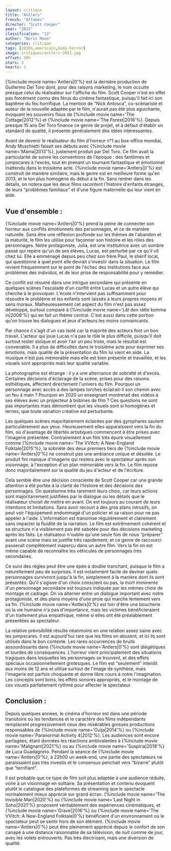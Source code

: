 ```yaml
---
layout: critique
title: "Antlers"
french: "Affamés"
director: "Scott Cooper"
year: "2021"
classification: "12"
author: "Boris Moon"
categories: critique
tags: [2020s,americain,body-horror]
image: critiques/antlers-2021.jpg
offset: 50%
stars: 3
hearts: 3
---
```


{%include movie name='Antlers|0'%} est la dernière production de Guillermo Del Toro dont, pour des raisons marketing, le nom occulte presque celui du réalisateur sur l'affiche du film. Scott Cooper n'est en effet pas forcément connu des férus du cinéma fantastique, puisqu'il fait ici son baptême du feu horrifique. La mention de “Nick Antosca”, co-scénariste et auteur de la nouvelle adaptée par le film, n'aurait pas été plus aguichante, évoquant les souvenirs flous de {%include movie name='The Cottage|2012'%} et {%include movie name='The Forest|2016'%}. Depuis presque 15 ans Del Toro finance ce genre de projet, et à défaut d'établir un standard de qualité, il présente généralement des idées intéressantes.

Avant de devenir le réalisateur du film d'horreur n°1 au box-office mondial, Andy Muschietti faisait ses débuts avec {%include movie name='Mama|2013'%}, justement produit par Del Toro. Ce film avait la particularité de suivre les conventions de l'époque : des fantômes et jumpscares à l'excès, tout en prenant un tournant fantastique et émotionnel inattendu dans le troisième acte. {%include movie name='Antlers|0'%} est construit de manière similaire, mais le genre est en meilleure forme qu'en 2013, et le ton plus homogène du début à la fin. Sans rentrer dans les détails, on notera que les deux films racontent l'histoire d'enfants étranges, de leurs “problèmes familiaux” et d'une figure maternelle qui leur vient en aide.

## Vue d'ensemble :

{%include movie name='Antlers|0'%} prend la peine de connecter son horreur aux conflits émotionnels des personnages, et ce de manière naturelle. Sans être une réflexion profonde sur les thèmes de l'abandon et la maturité, le film les utilise pour façonner son histoire et les rôles des personnages. Notre protagoniste, Julia, est une institutrice avec un sombre passé qui repère qu'un de ses élèves, Lucas, est perturbé par ce qu'il vit chez lui. Elle a emménagé depuis peu chez son frère Paul, le shérif local, qui questionne à quel point elle devrait s'investir dans la situation. Le film revient fréquemment sur le point de l'échec des institutions face aux problèmes des individus, et de leur prise de responsabilité pour y remédier.

Ce conflit est résumé dans une intrigue secondaire qui présente en quelques scènes l'escalade d'un conflit entre Lucas et un autre élève qui cherche à le provoquer. L'école n'intervient pas suffisamment pour résoudre le problème et les enfants sont laissés à leurs propres moyens et sens moraux. Malheureusement cet aspect du film n'est pas assez développé, surtout comparé à {%include movie name='Låt den rätte komma in|2008'%} qui en fait un thème central. C'est aussi dans cette portion qu'on trouve les dialogues et jeux d'acteurs les moins convaincants.

Par chance il s'agit d'un cas isolé car la majorité des acteurs font un bon travail. L'acteur qui joue Lucas n'a pas le rôle le plus difficile, puisqu'il doit surtout rester stoïque et avoir l'air un peu triste, mais le résultat est convenable. Il a plus de difficultés dans le troisième acte pour exprimer ses émotions, mais qualité de la présentation du film lui vient en aide. La musique n'est pas mémorable mais elle est bien présente et travaillée, et les visuels sont appropriés mais leur qualité variable.

La photographie est étrange : il y a une alternance de sobriété et d'excès. Certaines décisions d'éclairage de la scène, prises pour des raisons esthétiques, affectent directement l'univers du film. Pourquoi un personnage avec accès à des lampes torches éclairait-il son chemin avec un feu à main ? Pourquoi en 2020 un enseignant montrerait des vidéos à ses élèves avec un projecteur à bobines de film ? Ces questions ne sont pas importantes mais démontrent que les visuels sont si homogènes et ternes, que toute variation créative est perturbante.

Les quelques scènes majoritairement éclairées par des gyrophares sautent particulièrement aux yeux. Heureusement elles apparaissent vers la fin du film, où d'avantage de libertés artistiques commencent à être prises avec l'imagerie présentée. Contrairement à un film très épuré visuellement comme {%include movie name='The VVitch: A New-England Folktale|2015'%}, la sobriété des deux premiers tiers de {%include movie name='Antlers|0'%} ne construit pas une ambiance unique et désolée. Le produit fini manque d'imagerie qui restera avec le spectateur après son visionnage, à l'exception d'un plan mémorable vers la fin. Le film repose donc majoritairement sur la qualité du jeu d'acteur et de l'écriture.

Cela semble être une décision consciente de Scott Cooper car une grande attention a été portée à la clarté de l'histoire et des décisions des personnages. On questionne très rarement leurs choix, car leurs actions sont majoritairement justifiées par le dialogue ou les détails que le réalisateur choisit de mettre en avant. On est toujours au courant de leurs intentions et limitations. Sans avoir recourt à des gros plans intrusifs, on peut voir l'équipement endommagé d'un policier et sa raison pour ne pas appeler à l'aide. L'information est transmise régulièrement et clairement sans impacter la fluidité de la narration. Le film est extrêmement cohérent et sa structure n'a visiblement pas été sabotée pour des décisions marketing après les faits. Le réalisateur n'oublie qu'une seule fois de nous “préparer” avant une scène mais se justifie très rapidement; et ce genre de raccourci passerait complètement inaperçu dans un autre film. Vers la fin on est même capable de reconnaître les véhicules de personnages très secondaires.

Ce suivi des règles peut être une épée à double tranchant, puisque le film a naturellement peu de surprises. Il est notamment facile de deviner quels personnages survivront jusqu'à la fin, simplement à la manière dont ils sont présentés. Qu'il s'agisse d'un choix conscient ou pas, la mort imminente d'un personnage secondaire est toujours indiquée par les mêmes choix de montage et cadrage. On va alterner entre un dialogue important avec notre protagoniste, et des plans moyens d'une proie qui marche lentement vers sa fin. {%include movie name='Antlers|0'%} est loin d'être une boucherie où la vie humaine n'a pas d'importance, mais les victimes bénéficieraient d'un traitement plus empathique, même si elles ont été préalablement présentées au spectateur.

La relative prévisibilité résulte néanmoins en une relation assez saine avec les jumpscares. Il est aujourd'hui rare que les films en abusent, et ici ils sont utilisés dans le bon contexte. Les rares occurrences de bruits assourdissants dans {%include movie name='Antlers|0'%} sont diégétiques et lourdes de conséquences. L'horreur vient principalement des situations tragiques dans lesquelles les personnages se trouvent, et des effets spéciaux occasionnellement grotesques. Le film est “seulement” interdit aux moins de 12 ans et utilise surtout de l'image de synthèse, mais l'imagerie est parfois choquante et donne libre cours à notre l'imagination. Les concepts sont bons, les effets sonores appropriés, et le montage de ces visuels parfaitement rythmé pour affecter le spectateur.

## Conclusion :

Depuis quelques années, le cinéma d'horreur est dans une période transitoire où les tendances et le caractère des films indépendants remplacent progressivement ceux des misérables grosses productions responsables de {%include movie name='Ouija|2014'%} ou {%include movie name='Paranormal Activity 4|2012'%}. Les audiences sont encore partagées, étant données les réactions ambivalentes à {%include movie name='Malignant|2021'%} ou au {%include movie name='Suspiria|2018'%} de Luca Guadagnino. Pendant la séance de {%include movie name='Antlers|0'%}, à 22h00 un week-end, une partie des spectateurs ne paraissaient pas très investis et le consensus penchait vers “bizarre” plutôt que “terrifiant”.

Il est probable que ce type de film soit plus adaptée à une audience réduite, voire à un visionnage en solitaire. Sa présentation et contenu évoquent plutôt le catalogue des plateformes de streaming que le spectacle normalement mieux apprécié sur grand écran. {%include movie name='The Invisible Man|2020'%} ou {%include movie name='Last Night in Soho|2021'%} proposent véritablement des expériences cinématiques, et {%include movie name='Grave|2016'%} ou {%include movie name='The VVitch: A New-England Folktale|0'%} bénéficient d'un environnement où le spectateur peut se sentir hors de son élément. {%include movie name='Antlers|0'%} peut être pleinement apprécié depuis le confort de son canapé à une distance raisonnable de sa télévision, de nuit comme de jour, avec les volets entrouverts. Pas très électrisant, mais une diversion de qualité.
